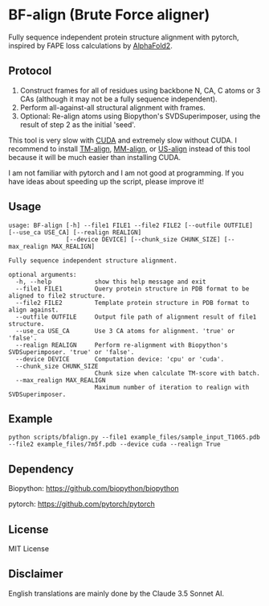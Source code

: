 # BF-align (Brute Force aligner)

Fully sequence independent protein structure alignment with pytorch, inspired by FAPE loss calculations by [AlphaFold2](https://github.com/google-deepmind/alphafold).

## Protocol

1. Construct frames for all of residues using backbone N, CA, C atoms or 3 CAs (although it may not be a fully sequence independent).
2. Perform all-against-all structural alignment with frames.
3. Optional: Re-align atoms using Biopython's SVDSuperimposer, using the result of step 2 as the initial 'seed'.

This tool is very slow with [CUDA](https://developer.nvidia.com/cuda-zone) and extremely slow without CUDA.
I recommend to install [TM-align](https://zhanggroup.org/TM-align/), [MM-align](https://zhanggroup.org/MM-align/), or [US-align](https://github.com/pylelab/USalign) instead of this tool because it will be much easier than installing CUDA.

I am not familiar with pytorch and I am not good at programming. If you have ideas about speeding up the script, please improve it!

## Usage
```
usage: BF-align [-h] --file1 FILE1 --file2 FILE2 [--outfile OUTFILE] [--use_ca USE_CA] [--realign REALIGN]
                [--device DEVICE] [--chunk_size CHUNK_SIZE] [--max_realign MAX_REALIGN]

Fully sequence independent structure alignment.

optional arguments:
  -h, --help            show this help message and exit
  --file1 FILE1         Query protein structure in PDB format to be aligned to file2 structure.
  --file2 FILE2         Template protein structure in PDB format to align against.
  --outfile OUTFILE     Output file path of alignment result of file1 structure.
  --use_ca USE_CA       Use 3 CA atoms for alignment. 'true' or 'false'.
  --realign REALIGN     Perform re-alignment with Biopython's SVDSuperimposer. 'true' or 'false'.
  --device DEVICE       Computation device: 'cpu' or 'cuda'.
  --chunk_size CHUNK_SIZE
                        Chunk size when calculate TM-score with batch.
  --max_realign MAX_REALIGN
                        Maximum number of iteration to realign with SVDSuperimposer.
```

## Example

`python scripts/bfalign.py --file1 example_files/sample_input_T1065.pdb --file2 example_files/7m5f.pdb --device cuda --realign True`

## Dependency

Biopython: https://github.com/biopython/biopython

pytorch: https://github.com/pytorch/pytorch

## License

MIT License

## Disclaimer

English translations are mainly done by the Claude 3.5 Sonnet AI.
